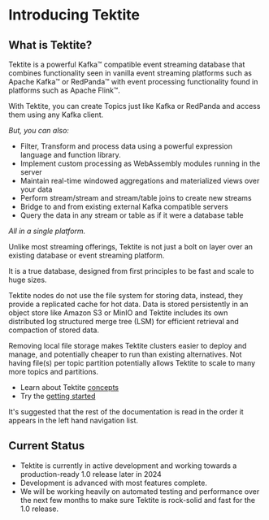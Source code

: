 # Introducing Tektite

## What is Tektite?

Tektite is a powerful Kafka™ compatible event streaming database that combines functionality seen in vanilla
event streaming platforms such as Apache Kafka™ or RedPanda™ with event processing functionality found in platforms such as
Apache Flink™.

With Tektite, you can create Topics just like Kafka or RedPanda and access them using any Kafka client.

*But, you can also:*

* Filter, Transform and process data using a powerful expression language and function library.
* Implement custom processing as WebAssembly modules running in the server
* Maintain real-time windowed aggregations and materialized views over your data
* Perform stream/stream and stream/table joins to create new streams
* Bridge to and from existing external Kafka compatible servers
* Query the data in any stream or table as if it were a database table

*All in a single platform.*

Unlike most streaming offerings, Tektite is not just a bolt on layer over an existing database or event streaming platform.

It is a true database, designed from first principles to be fast and scale to huge sizes.

Tektite nodes do not use the file system for storing data, instead, they provide a replicated cache for hot data.
Data is stored persistently in an object store like Amazon S3 or MinIO and Tektite includes its own distributed log structured
merge tree (LSM) for efficient retrieval and compaction of stored data.

Removing local file storage makes Tektite clusters easier to deploy and manage, and potentially cheaper to run than existing
alternatives. Not having file(s) per topic partition potentially allows Tektite to scale to many more topics and partitions.

* Learn about Tektite [concepts](conceptual_model.md)
* Try the [getting started](getting_started.md)

It's suggested that the rest of the documentation is read in the order it appears in the left hand navigation list.

## Current Status

* Tektite is currently in active development and working towards a production-ready 1.0 release later in 2024
* Development is advanced with most features complete.
* We will be working heavily on automated testing and performance over the next few months to make sure Tektite is rock-solid and fast for the 1.0 release.
